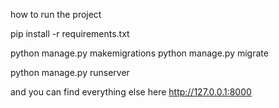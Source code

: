how to run the project 

pip install -r requirements.txt

python manage.py makemigrations
python manage.py migrate

python manage.py runserver

and you can find everything else here http://127.0.0.1:8000
